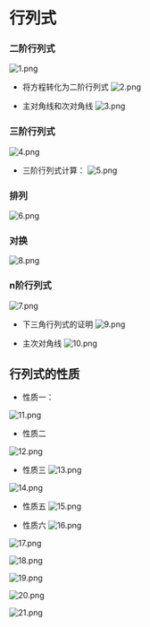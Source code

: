 # 行列式
### 二阶行列式
![1.png](https://s2.loli.net/2022/03/08/pMXvlQmOi4WA6JL.png)
* 将方程转化为二阶行列式
![2.png](https://s2.loli.net/2022/03/08/FtHXvQ9a5SgJYDo.png)

+ 主对角线和次对角线
![3.png](https://s2.loli.net/2022/03/08/sMzdTNHrnbQYIjx.png)
### 三阶行列式

![4.png](https://s2.loli.net/2022/03/08/AQSgiPT4WkRMdLE.png)

+ 三阶行列式计算：
![5.png](https://s2.loli.net/2022/03/08/H6EnMpgwtTUeLuB.png)
### 排列
![6.png](https://s2.loli.net/2022/03/08/gi2z6S4Njf9b8hd.png)
### 对换
![8.png](https://s2.loli.net/2022/03/08/mbPC3YMADsh7NRz.png)

### n阶行列式

![7.png](https://s2.loli.net/2022/03/08/5Pviq41mM7rxBFb.png)



+ 下三角行列式的证明
![9.png](https://s2.loli.net/2022/03/08/6pjuQ3vSfatK91r.png)

+ 主次对角线
![10.png](https://s2.loli.net/2022/03/08/leyjAZ1CiS76nL9.png)

## 行列式的性质
+ 性质一：

![11.png](https://s2.loli.net/2022/03/08/KrdQstbjiTHJOE2.png)

+ 性质二

![12.png](https://s2.loli.net/2022/03/08/IvuHYn9mlXgzZiy.png)
+ 性质三
![13.png](https://s2.loli.net/2022/03/08/tN6X12FEVoCTRDe.png)

![14.png](https://s2.loli.net/2022/03/08/87RpzblCk2fQWvi.png)

+ 性质五
![15.png](https://s2.loli.net/2022/03/08/XzgwsYUK91hcfPo.png)

+ 性质六
![16.png](https://s2.loli.net/2022/03/08/thJUcs3uKla2oZk.png)




![17.png](https://s2.loli.net/2022/03/08/BnOYUVK6rfm5L4k.png)


![18.png](https://s2.loli.net/2022/03/08/AFjMs8VpG6gk1Lu.png)

![19.png](https://s2.loli.net/2022/03/08/2UwQF3kHrINmMXf.png)

![20.png](https://s2.loli.net/2022/03/08/SaMuh65Ipt2cPiH.png)

![21.png](https://s2.loli.net/2022/03/08/5Fq1xjR3r7yUBTk.png)